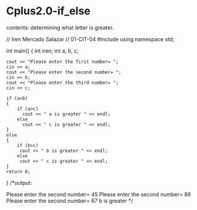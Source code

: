 # Cplus2.0-if_else

contents: determining what letter is greater.

// Iren Mercado Salazar 
// 01-CIT-04
#include <iostream>
using namespace std;

int main()
{
    int iren;
    int a, b, c;
    
    cout << "Please enter the first number= ";
    cin >> a;
    cout << "Please enter the second number= ";
    cin >> b;
    cout << "Please enter the third number= ";
    cin >> c;
    
    if (a>b)
    {
        if (a>c)
          cout << " a is greater " << endl;
        else
          cout << " c is greater " << endl;
    }      
    else 
    {
        if (b>c)      
         cout << " b is greater " << endl;
        else
         cout << " c is greater " << endl;
    }   
    return 0;
}
  /*output:
  
  Please enter the second number= 45
  Please enter the second number= 89
  Please enter the second number= 67
  b is greater 
  */

